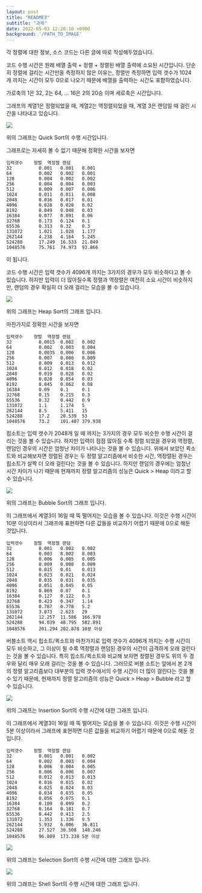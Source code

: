 ```yaml
---
layout: post
title: "README3"
subtitle: "과제"
date: 2022-05-03 12:20:10 +0900
background: '/PATH_TO_IMAGE'
---
```


각 정렬에 대한 정보, 소스 코드는 다른 글에 따로 작성해두었습니다.

코드 수행 시간은 원래 배열 출력 + 정렬 + 정렬된 배열 출력에 소요된 시간입니다. 단순히 정렬에 걸리는 시간만을 측정하지 않은 이유는, 정렬만 측정하면 입력 갯수가 1024개 까지는 시간이 모두 0으로 나오기 때문에 배열을 출력하는 시간도 포함하였습니다.

가로축의 1은 32, 2는 64, ... 16은 2의 20승 이며 세로축은 시간입니다. 

그래프의 계열1은 정렬되었을 때, 계열2는 역정렬되었을 때, 계열 3은 랜덤일 때 걸린 시간을 나타내고 있습니다. 

![](https://user-images.githubusercontent.com/101469532/166400862-bdc79b0b-08e5-486a-a059-2ad1728088f7.png)

위의 그래프는 Quick Sort의 수행 시간입니다. 

그래프로는 자세히 볼 수 없기 때문에 정확한 시간을 보자면

```
입력갯수	정렬	역정렬	랜덤
32      	0.001	0.001	0.001
64     		0.002	0.002	0.001
128     	0.004	0.002	0.002
256	     	0.004	0.004	0.003
512	     	0.009	0.007	0.006
1024	    0.011	0.011	0.008
2048	   	0.016	0.017	0.01
4096	    0.028	0.028	0.02
8192	    0.049	0.048	0.03
16384	    0.077	0.091	0.06
32768	    0.173	0.124	0.1
65536	    0.313	0.32	0.3
131072	    1.021	1.028	1.177
262144	    4.238	4.164	5.245
524288	    17.249	16.533	21.049
1048576	    75.761	74.973	93.866
```
이 됩니다. 

코드 수행 시간은 입력 갯수가 4096개 까지는 3가지의 경우가 모두 비슷하다고 볼 수 있습니다. 하지만 입력이 더 많아질수록 정렬과 역정렬은 여전히 소요 시간이 비슷하지만, 랜덤의 경우 확실히 더 오래 걸리는 모습을 볼 수 있습니다. 

![](https://user-images.githubusercontent.com/101469532/166401457-2d5e727f-bea1-49b2-8203-ea1ca2ab0344.png)

위의 그래프는 Heap Sort의 그래프 입니다. 

마찬가지로 정확한 시간을 보자면 

```
입력갯수	정렬	역정렬	랜덤
32      	0.0015	0.002	0.002
64      	0.002	0.003	0.004
128      	0.0035	0.006	0.006
256      	0.007	0.008	0.009
512      	0.009	0.013	0.012
1024      	0.012	0.018	0.02
2048      	0.019	0.028	0.02
4096      	0.028	0.054	0.03
8192      	0.045	0.062	0.08
16384      	0.09	0.1	    0.1
32768      	0.15	0.215	0.3
65536      	0.32	0.442	0.9
131072      1.1	    1.174	5
262144      8.5	    5.411	15
524288      17.2	20.539	53
1048576     73.2	101.407	379.938
```

힙소트는 입력 갯수가 2048개 일 때 까지는 3가지의 경우 모두 비슷한 수행 시간이 걸리는 것을 볼 수 있습니다. 하지만 입력이 점점 많아질 수록 정렬 되었을 경우와 역정렬, 랜덤인 경우의 시간은 엄청난 차이가 나타나는 것을 볼 수 있습니다. 위에서 보았던 퀵소트와 비교해보자면 정렬된 경우는 두 정렬 알고리즘에서 비슷한 시간, 역정렬된 경우는 힙소트가 살짝 더 오래 걸린다는 것을 볼 수 있습니다. 하지만 랜덤의 경우에는 엄청난 시간 차이가 나기 때문에 현재까지 정렬 알고리즘의 성능은 Quick > Heap 이라고 할 수 있습니다. 

![](https://user-images.githubusercontent.com/101469532/166402135-d7ef2e78-c63a-4bfc-9e4e-a034d2422bc3.png)

위의 그래프는 Bubble Sort의 그래프 입니다. 

이 그래프에서 계열3이 16일 때 뚝 떨어지는 모습을 볼 수 있습니다. 이것은 수행 시간이 10분 이상이라서 그래프에 표현하면 다른 값들을 비교하기 어렵기 때문에 0으로 해둔 것입니다.

```
입력갯수	정렬	역정렬	랜덤
32       	0.001	0.002	0.002
64       	0.003	0.002	0.003
128       	0.006	0.005	0.005
256       	0.009	0.008	0.009
512       	0.015	0.01	0.013
1024       	0.023	0.021	0.024
2048       	0.035	0.031	0.035
4096       	0.051	0.045	0.05
8192       	0.069	0.07	0.1
16384       0.127	0.122	0.3
32768       0.423	0.347	1.14
65536       0.787	0.778	5.2
131072      3.073	2.623	29
262144      12.257	11.586	166.978
524288      94.039	48.795	582.891
1048576     201.294	202.878	10분 이상
```

버블소트 역시 힙소트/퀵소트와 마찬가지로 입력 갯수가 4096개 까지는 수행 시간이 모두 비슷하고, 그 이상이 될 수록 역정렬과 랜덤된 경우의 시간이 급격하게 오래 걸린다는 것을 볼 수 있습니다. 특히 힙소트/퀵소트와 비교해 보자면 정렬된 경우도 위의 두 경우와 달리 매우 오래 걸리는 것을 볼 수 있습니다. 그러므로 버블 소트는 앞에서 본 2개의 정렬 알고리즘보다 대부분의 입력 갯수에서의 수행 시간이 더 많이 걸린다는 것을 볼 수 있기 때문에, 현재까지 정렬 알고리즘의 성능은 Quick > Heap > Bubble 라고 할 수 있습니다.

![](https://user-images.githubusercontent.com/101469532/166403097-fa5d843c-5e51-46a0-9844-c77a8c6040b7.png)

위의 그래프는 Insertion Sort의 수행 시간에 대한 그래프 입니다. 

이 그래프에서 계열3이 16일 때 뚝 떨어지는 모습을 볼 수 있습니다. 이것은 수행 시간이 5분 이상이라서 그래프에 표현하면 다른 값들을 비교하기 어렵기 때문에 0으로 해둔 것입니다.

```
입력갯수	정렬	역정렬	랜덤
32			0.001	0.001	0.002
64			0.002	0.003	0.004
128			0.006	0.004	0.005
256			0.006	0.006	0.007
512			0.012	0.013	0.013
1024		0.016	0.015	0.02
2048		0.025	0.024	0.03
4096		0.034	0.035	0.05
8192		0.056	0.075	0.1
16384		0.109	0.099	0.2
32768		0.164	0.181	0.7
65536		0.442	0.413	2.5
131072		1.353	1.336	9.5
262144		5.932	6.006	36.811
524288		27.527	30.508	148.246
1048576		96.809	173.338	5분 이상
```

![](https://user-images.githubusercontent.com/101469532/166403640-a2cbb5b2-8f74-4358-a0ec-f0041384caa6.png)

위의 그래프는 Selection Sort의 수행 시간에 대한 그래프 입니다. 

![](https://user-images.githubusercontent.com/101469532/166403677-d10422eb-dbb9-4b0e-907c-eb3d1d198277.png)

위의 그래프는 Shell Sort의 수행 시간에 대한 그래프 입니다. 